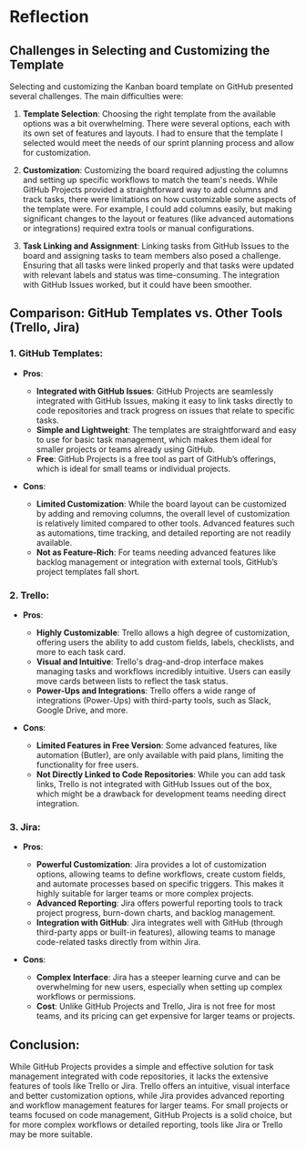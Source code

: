 # Reflection

## Challenges in Selecting and Customizing the Template

Selecting and customizing the Kanban board template on GitHub presented several challenges. The main difficulties were:

1. **Template Selection**: Choosing the right template from the available options was a bit overwhelming. There were several options, each with its own set of features and layouts. I had to ensure that the template I selected would meet the needs of our sprint planning process and allow for customization.
   
2. **Customization**: Customizing the board required adjusting the columns and setting up specific workflows to match the team's needs. While GitHub Projects provided a straightforward way to add columns and track tasks, there were limitations on how customizable some aspects of the template were. For example, I could add columns easily, but making significant changes to the layout or features (like advanced automations or integrations) required extra tools or manual configurations.

3. **Task Linking and Assignment**: Linking tasks from GitHub Issues to the board and assigning tasks to team members also posed a challenge. Ensuring that all tasks were linked properly and that tasks were updated with relevant labels and status was time-consuming. The integration with GitHub Issues worked, but it could have been smoother.

## Comparison: GitHub Templates vs. Other Tools (Trello, Jira)

### 1. **GitHub Templates**:
   - **Pros**:
     - **Integrated with GitHub Issues**: GitHub Projects are seamlessly integrated with GitHub Issues, making it easy to link tasks directly to code repositories and track progress on issues that relate to specific tasks.
     - **Simple and Lightweight**: The templates are straightforward and easy to use for basic task management, which makes them ideal for smaller projects or teams already using GitHub.
     - **Free**: GitHub Projects is a free tool as part of GitHub’s offerings, which is ideal for small teams or individual projects.

   - **Cons**:
     - **Limited Customization**: While the board layout can be customized by adding and removing columns, the overall level of customization is relatively limited compared to other tools. Advanced features such as automations, time tracking, and detailed reporting are not readily available.
     - **Not as Feature-Rich**: For teams needing advanced features like backlog management or integration with external tools, GitHub’s project templates fall short.

### 2. **Trello**:
   - **Pros**:
     - **Highly Customizable**: Trello allows a high degree of customization, offering users the ability to add custom fields, labels, checklists, and more to each task card.
     - **Visual and Intuitive**: Trello's drag-and-drop interface makes managing tasks and workflows incredibly intuitive. Users can easily move cards between lists to reflect the task status.
     - **Power-Ups and Integrations**: Trello offers a wide range of integrations (Power-Ups) with third-party tools, such as Slack, Google Drive, and more.

   - **Cons**:
     - **Limited Features in Free Version**: Some advanced features, like automation (Butler), are only available with paid plans, limiting the functionality for free users.
     - **Not Directly Linked to Code Repositories**: While you can add task links, Trello is not integrated with GitHub Issues out of the box, which might be a drawback for development teams needing direct integration.

### 3. **Jira**:
   - **Pros**:
     - **Powerful Customization**: Jira provides a lot of customization options, allowing teams to define workflows, create custom fields, and automate processes based on specific triggers. This makes it highly suitable for larger teams or more complex projects.
     - **Advanced Reporting**: Jira offers powerful reporting tools to track project progress, burn-down charts, and backlog management.
     - **Integration with GitHub**: Jira integrates well with GitHub (through third-party apps or built-in features), allowing teams to manage code-related tasks directly from within Jira.

   - **Cons**:
     - **Complex Interface**: Jira has a steeper learning curve and can be overwhelming for new users, especially when setting up complex workflows or permissions.
     - **Cost**: Unlike GitHub Projects and Trello, Jira is not free for most teams, and its pricing can get expensive for larger teams or projects.

## Conclusion:
While GitHub Projects provides a simple and effective solution for task management integrated with code repositories, it lacks the extensive features of tools like Trello or Jira. Trello offers an intuitive, visual interface and better customization options, while Jira provides advanced reporting and workflow management features for larger teams. For small projects or teams focused on code management, GitHub Projects is a solid choice, but for more complex workflows or detailed reporting, tools like Jira or Trello may be more suitable.


